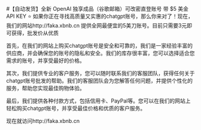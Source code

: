 #【自动发货】全新 OpenAI 独享成品（谷歌邮箱）可改密直登账号 带 $5 美金 API KEY ⭐
如果你正在寻找高质量又实惠的chatgpt账号，那么你来对了！现在，我们的网站http://faka.xbnb.cn 提供全网最便宜的5美刀账号。目前只需要3元即可获得，批发价从优质

首先，在我们的网站上购买chatgpt账号是安全和可靠的，我们是一家经验丰富的供应商，并会确保您的账号的隐私和安全。我们的库存很丰富，您可以选择适合您需求的账号，并享受最好的价格。

其次，我们提供专业的客户服务，您可以随时联系我们的客服团队，获得任何关于chatgpt账号批发的帮助。我们的客服团队会为您解答任何问题，并提供个性化的服务，帮助您实现最佳购物体验。

最后，我们提供各种付款方式，包括信用卡、PayPal等。您可以在我们的网站上轻松购买chatgpt账号，并享受最佳价格和优质的客户服务。

现在就访问http://faka.xbnb.cn
